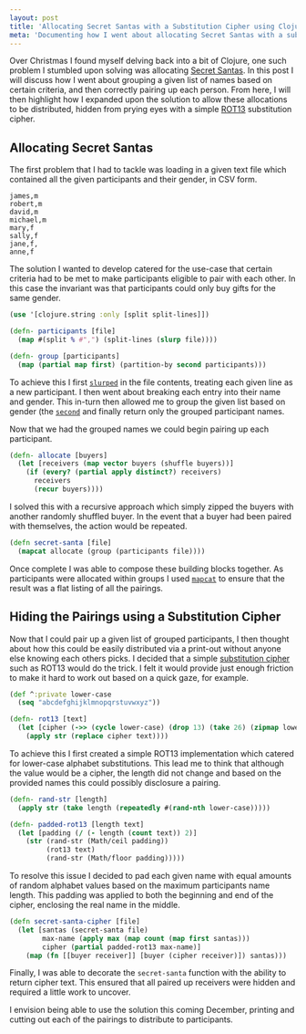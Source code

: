 ```yaml
---
layout: post
title: 'Allocating Secret Santas with a Substitution Cipher using Clojure'
meta: 'Documenting how I went about allocating Secret Santas with a substitution cipher using Clojure'
---
```


Over Christmas I found myself delving back into a bit of Clojure, one such problem I stumbled upon solving was allocating [Secret Santas](https://en.wikipedia.org/wiki/Secret_Santa).
In this post I will discuss how I went about grouping a given list of names based on certain criteria, and then correctly pairing up each person.
From here, I will then highlight how I expanded upon the solution to allow these allocations to be distributed, hidden from prying eyes with a simple [ROT13](https://en.wikipedia.org/wiki/ROT13) substitution cipher.

<!--more-->

## Allocating Secret Santas

The first problem that I had to tackle was loading in a given text file which contained all the given participants and their gender, in CSV form.

```
james,m
robert,m
david,m
michael,m
mary,f
sally,f
jane,f,
anne,f
```

The solution I wanted to develop catered for the use-case that certain criteria had to be met to make participants eligible to pair with each other.
In this case the invariant was that participants could only buy gifts for the same gender.

```clojure
(use '[clojure.string :only [split split-lines]])

(defn- participants [file]
  (map #(split % #",") (split-lines (slurp file))))

(defn- group [participants]
  (map (partial map first) (partition-by second participants)))
```

To achieve this I first [`slurped`](https://clojuredocs.org/clojure.core/slurp) in the file contents, treating each given line as a new participant.
I then went about breaking each entry into their name and gender.
This in-turn then allowed me to group the given list based on gender (the [`second`](https://clojuredocs.org/clojure.core/second) and finally return only the grouped participant names.

Now that we had the grouped names we could begin pairing up each participant.

```clojure
(defn- allocate [buyers]
  (let [receivers (map vector buyers (shuffle buyers))]
    (if (every? (partial apply distinct?) receivers)
      receivers
      (recur buyers))))
```

I solved this with a recursive approach which simply zipped the buyers with another randomly shuffled buyer.
In the event that a buyer had been paired with themselves, the action would be repeated.

```clojure
(defn secret-santa [file]
  (mapcat allocate (group (participants file))))
```

Once complete I was able to compose these building blocks together.
As participants were allocated within groups I used [`mapcat`](https://clojuredocs.org/clojure.core/mapcat) to ensure that the result was a flat listing of all the pairings.

## Hiding the Pairings using a Substitution Cipher

Now that I could pair up a given list of grouped participants, I then thought about how this could be easily distributed via a print-out without anyone else knowing each others picks.
I decided that a simple [substitution cipher](https://en.wikipedia.org/wiki/Substitution_cipher) such as ROT13 would do the trick.
I felt it would provide just enough friction to make it hard to work out based on a quick gaze, for example.

```clojure
(def ^:private lower-case
  (seq "abcdefghijklmnopqrstuvwxyz"))

(defn- rot13 [text]
  (let [cipher (->> (cycle lower-case) (drop 13) (take 26) (zipmap lower-case))]
    (apply str (replace cipher text))))
```

To achieve this I first created a simple ROT13 implementation which catered for lower-case alphabet substitutions.
This lead me to think that although the value would be a cipher, the length did not change and based on the provided names this could possibly disclosure a pairing.

```clojure
(defn- rand-str [length]
  (apply str (take length (repeatedly #(rand-nth lower-case)))))

(defn- padded-rot13 [length text]
  (let [padding (/ (- length (count text)) 2)]
    (str (rand-str (Math/ceil padding))
         (rot13 text)
         (rand-str (Math/floor padding)))))
```

To resolve this issue I decided to pad each given name with equal amounts of random alphabet values based on the maximum participants name length.
This padding was applied to both the beginning and end of the cipher, enclosing the real name in the middle.

```clojure
(defn secret-santa-cipher [file]
  (let [santas (secret-santa file)
        max-name (apply max (map count (map first santas)))
        cipher (partial padded-rot13 max-name)]
    (map (fn [[buyer receiver]] [buyer (cipher receiver)]) santas)))
```

Finally, I was able to decorate the `secret-santa` function with the ability to return cipher text.
This ensured that all paired up receivers were hidden and required a little work to uncover.

I envision being able to use the solution this coming December, printing and cutting out each of the pairings to distribute to participants.
